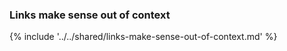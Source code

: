 ### Links make sense out of context

{% include '../../shared/links-make-sense-out-of-context.md' %}

